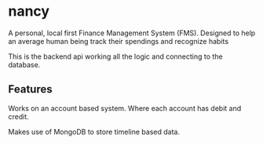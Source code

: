 # nancy
A personal, local first Finance Management System (FMS). Designed to help an average human being track their spendings and recognize habits

This is the backend api working all the logic and connecting to the database. 

## Features
Works on an account based system. Where each account has debit and credit.

Makes use of MongoDB to store timeline based data.